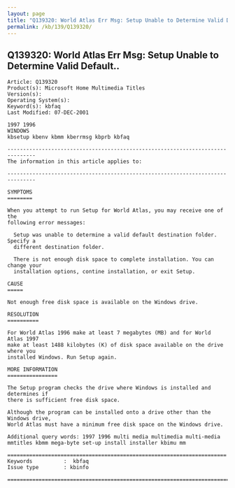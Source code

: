 ```yaml
---
layout: page
title: "Q139320: World Atlas Err Msg: Setup Unable to Determine Valid Default.."
permalink: /kb/139/Q139320/
---
```


## Q139320: World Atlas Err Msg: Setup Unable to Determine Valid Default..

	Article: Q139320
	Product(s): Microsoft Home Multimedia Titles
	Version(s): 
	Operating System(s): 
	Keyword(s): kbfaq
	Last Modified: 07-DEC-2001
	
	1997 1996
	WINDOWS
	kbsetup kbenv kbmm kberrmsg kbprb kbfaq
	
	-------------------------------------------------------------------------------
	The information in this article applies to:
	
	-------------------------------------------------------------------------------
	
	SYMPTOMS
	========
	
	When you attempt to run Setup for World Atlas, you may receive one of the
	following error messages:
	
	  Setup was unable to determine a valid default destination folder. Specify a
	  different destination folder.
	
	  There is not enough disk space to complete installation. You can change your
	  installation options, contine installation, or exit Setup.
	
	CAUSE
	=====
	
	Not enough free disk space is available on the Windows drive.
	
	RESOLUTION
	==========
	
	For World Atlas 1996 make at least 7 megabytes (MB) and for World Atlas 1997
	make at least 1488 kilobytes (K) of disk space available on the drive where you
	installed Windows. Run Setup again.
	
	MORE INFORMATION
	================
	
	The Setup program checks the drive where Windows is installed and determines if
	there is sufficient free disk space.
	
	Although the program can be installed onto a drive other than the Windows drive,
	World Atlas must have a minimum free disk space on the Windows drive.
	
	Additional query words: 1997 1996 multi media multimedia multi-media mmtitles kbmm mega-byte set-up install installer kbimu mm
	
	======================================================================
	Keywords          :  kbfaq
	Issue type        : kbinfo
	
	=============================================================================
	
